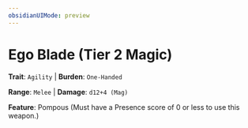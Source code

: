 ```yaml
---
obsidianUIMode: preview
---
```

# Ego Blade (Tier 2 Magic)

**Trait**: `Agility` | **Burden**: `One-Handed`

**Range**: `Melee` | **Damage**: `d12+4 (Mag)`

**Feature**: Pompous (Must have a Presence score of 0 or less to use this weapon.)